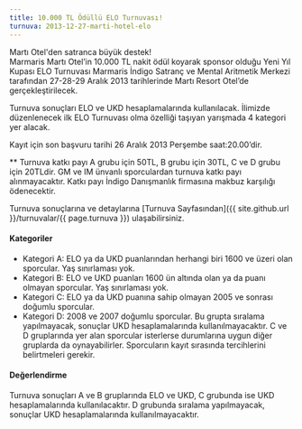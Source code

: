 ```yaml
---
title: 10.000 TL Ödüllü ELO Turnuvası!
turnuva: 2013-12-27-marti-hotel-elo
---
```


Martı Otel'den satranca büyük destek!  
Marmaris Martı Otel’in 10.000 TL nakit ödül koyarak sponsor olduğu Yeni Yıl Kupası ELO Turnuvası Marmaris İndigo Satranç ve Mental Aritmetik Merkezi tarafından 27-28-29 Aralık 2013 tarihlerinde Martı Resort Otel’de gerçekleştirilecek.

Turnuva sonuçları ELO ve UKD hesaplamalarında kullanılacak. İlimizde düzenlenecek ilk ELO Turnuvası olma özelliği taşıyan yarışmada 4 kategori yer alacak.

Kayıt için son başvuru tarihi 26 Aralık 2013 Perşembe saat:20.00’dir.

** Turnuva katkı payı A grubu için 50TL, B grubu için 30TL, C ve D grubu için 20TLdir. GM ve IM ünvanlı sporculardan turnuva katkı payı alınmayacaktır. Katkı payı İndigo Danışmanlık firmasına makbuz karşılığı ödenecektir.  

Turnuva sonuçlarına ve detaylarına [Turnuva Sayfasından]({{ site.github.url }}/turnuvalar/{{ page.turnuva }}) ulaşabilirsiniz.  

#### Kategoriler
* Kategori A: ELO ya da UKD puanlarından herhangi biri 1600 ve üzeri olan sporcular. Yaş sınırlaması yok.
* Kategori B: ELO ve UKD puanları 1600 ün altında olan ya da puanı olmayan sporcular. Yaş sınırlaması yok.
* Kategori C: ELO ya da UKD puanına sahip olmayan 2005 ve sonrası doğumlu sporcular.
* Kategori D: 2008 ve 2007 doğumlu sporcular. Bu grupta sıralama yapılmayacak, sonuçlar UKD hesaplamalarında kullanılmayacaktır.
C ve D gruplarında yer alan sporcular isterlerse durumlarına uygun diğer gruplarda da oynayabilirler. Sporcuların kayıt sırasında tercihlerini belirtmeleri gerekir.

#### Değerlendirme
Turnuva sonuçları A ve B gruplarında ELO ve UKD, C grubunda ise UKD hesaplamalarında kullanılacaktır. D grubunda sıralama yapılmayacak, sonuçlar UKD hesaplamalarında kullanılmayacaktır.
